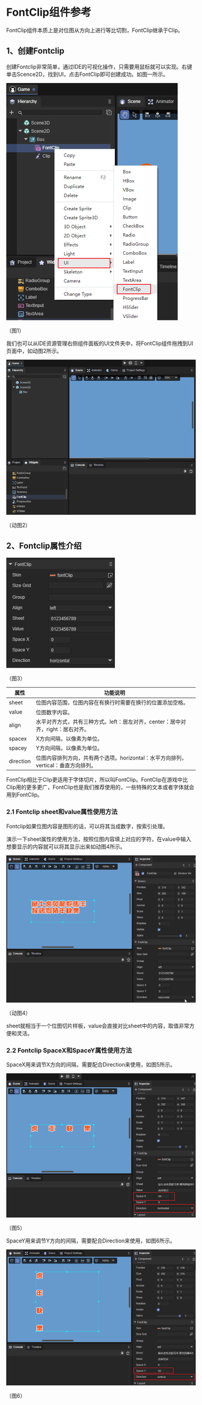 # FontClip组件参考

FontClip组件本质上是对位图从方向上进行等比切割，FontClip继承于Clip。

## 1、创建Fontclip

创建Fontclip非常简单，通过IDE的可视化操作，只需要用鼠标就可以实现。右键单击Scence2D，找到UI，点击FontClip即可创建成功。如图一所示。

![](img/1.png) 

（图1）

我们也可以从IDE资源管理右侧组件面板的UI文件夹中，将FontClip组件拖拽到UI页面中，如动图2所示。

![](img/2.gif) 

（动图2）

## 2、Fontclip属性介绍

![](img/3.png) 

（图3）

| 属性      | 功能说明                                                     |
| --------- | ------------------------------------------------------------ |
| sheet     | 位图内容范围，位图内容在有换行时需要在换行的位置添加空格。   |
| value     | 位图数字内容。                                               |
| align     | 水平对齐方式，共有三种方式。left：居左对齐，center：居中对齐，right：居右对齐。 |
| spacex    | X方向间隔，以像素为单位。                                    |
| spacey    | Y方向间隔，以像素为单位。                                    |
| direction | 位图内容排列方向，共有两个选项。horizontal：水平方向排列，vertical：垂直方向排列。 |

FontClip相比于Clip更适用于字体切片，所以叫FontClip。FontClip在游戏中比Clip用的更多更广，FontClip也是我们推荐使用的，一些特殊的文本或者字体就会用到FontClip。

### 2.1 Fontclip sheet和value属性使用方法

Fontclip如果位图内容是图形的话，可以将其当成数字，按索引处理。

演示一下sheet属性的使用方法，按照位图内容填上对应的字符，在value中输入想要显示的内容就可以将其显示出来如动图4所示。

![](img/4.gif) 

（动图4）

sheet就相当于一个位图切片样板，value会直接对比sheet中的内容，取值非常方便和灵活。

### 2.2 Fontclip SpaceX和SpaceY属性使用方法

SpaceX用来调节X方向的间隔，需要配合Direction来使用，如图5所示。

![](img/5.png) 

（图5）

SpaceY用来调节Y方向的间隔，需要配合Direction来使用，如图6所示。

![](img/6.png) 

（图6）